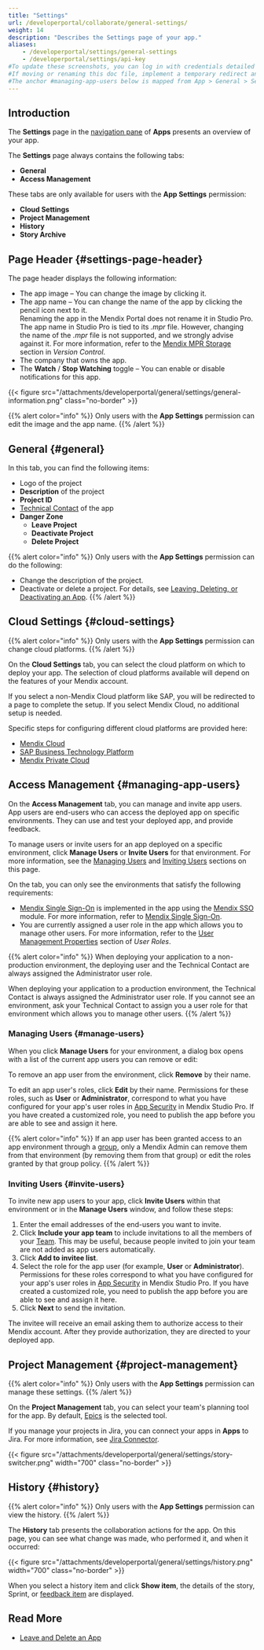```yaml
---
title: "Settings"
url: /developerportal/collaborate/general-settings/
weight: 14
description: "Describes the Settings page of your app."
aliases:
    - /developerportal/settings/general-settings
    - /developerportal/settings/api-key
#To update these screenshots, you can log in with credentials detailed in How to Update Screenshots Using Team Apps.
#If moving or renaming this doc file, implement a temporary redirect and let the respective team know they should update the URL in the product. See Mapping to Products for more details.
#The anchor #managing-app-users below is mapped from App > General > Settings > Manage App Users and the Mendix SSO module, so it should not be removed or changed.
---
```


## Introduction

The **Settings** page in the [navigation pane](/developerportal/#navigation-pane) of **Apps** presents an overview of your app.

The **Settings** page always contains the following tabs:

* **General**
* **Access Management**

These tabs are only available for users with the **App Settings** permission:

* **Cloud Settings**
* **Project Management**
* **History**
* **Story Archive**

## Page Header {#settings-page-header}

The page header displays the following information:

* The app image – You can change the image by clicking it.
* The app name – You can change the name of the app by clicking the pencil icon next to it.    
    Renaming the app in the Mendix Portal does not rename it in Studio Pro. The app name in Studio Pro is tied to its *.mpr* file. However, changing the name of the *.mpr* file is not supported, and we strongly advise against it. For more information, refer to the [Mendix MPR Storage](/refguide/version-control/#mpr-format) section in *Version Control*. 
* The company that owns the app.
* The **Watch** / **Stop Watching** toggle – You can enable or disable notifications for this app.

{{< figure src="/attachments/developerportal/general/settings/general-information.png"  class="no-border" >}}

{{% alert color="info" %}}
Only users with the **App Settings** permission can edit the image and the app name.
{{% /alert %}}

## General {#general}

In this tab, you can find the following items:

* Logo of the project
* **Description** of the project
* **Project ID**
* [Technical Contact](/developerportal/general/app-roles/#technical-contact) of the app
* **Danger Zone**
    * **Leave Project**
    * **Deactivate Project**
    * **Delete Project**

{{% alert color="info" %}}
Only users with the **App Settings** permission can do the following:

* Change the description of the project.
* Deactivate or delete a project. For details, see [Leaving, Deleting, or Deactivating an App](/developerportal/general/leave-delete-app/).
{{% /alert %}}

## Cloud Settings {#cloud-settings}

{{% alert color="info" %}}
Only users with the **App Settings** permission can change cloud platforms.
{{% /alert %}}

On the **Cloud Settings** tab, you can select the cloud platform on which to deploy your app. The selection of cloud platforms available will depend on the features of your Mendix account.

If you select a non-Mendix Cloud platform like SAP, you will be redirected to a page to complete the setup. If you select Mendix Cloud, no additional setup is needed.

Specific steps for configuring different cloud platforms are provided here:

* [Mendix Cloud](/developerportal/deploy/mendix-cloud-deploy/)
* [SAP Business Technology Platform](/developerportal/deploy/sap-cloud-platform/)
* [Mendix Private Cloud](/developerportal/deploy/private-cloud/)

## Access Management {#managing-app-users}

On the **Access Management** tab, you can manage and invite app users. App users are end-users who can access the deployed app on specific environments. They can use and test your deployed app, and provide feedback.

To manage users or invite users for an app deployed on a specific environment, click **Manage Users** or **Invite Users** for that environment. For more information, see the [Managing Users](#manage-users) and [Inviting Users](#invite-users) sections on this page.

On the tab, you can only see the environments that satisfy the following requirements:

* [Mendix Single Sign-On](/developerportal/deploy/mendix-sso/) is implemented in the app using the [Mendix SSO](/appstore/modules/mendix-sso/) module. For more information, refer to [Mendix Single Sign-On](/developerportal/deploy/mendix-sso/).
* You are currently assigned a user role in the app which allows you to manage other users. For more information, refer to the [User Management Properties](/refguide/user-roles/#user-management) section of *User Roles*.

{{% alert color="info" %}}
When deploying your application to a non-production environment, the deploying user and the Technical Contact are always assigned the Administrator user role.

When deploying your application to a production environment, the Technical Contact is always assigned the Administrator user role. If you cannot see an environment, ask your Technical Contact to assign you a user role for that environment which allows you to manage other users. 
{{% /alert %}}

### Managing Users {#manage-users}

When you click **Manage Users** for your environment, a dialog box opens with a list of the current app users you can remove or edit:

To remove an app user from the environment, click **Remove** by their name.

To edit an app user's roles, click **Edit** by their name. Permissions for these roles, such as **User** or **Administrator**, correspond to what you have configured for your app's user roles in [App Security](/refguide/app-security/#user-roles) in Mendix Studio Pro. If you have created a customized role, you need to publish the app before you are able to see and assign it here.

{{% alert color="info" %}}
If an app user has been granted access to an app environment through a [group](/control-center/groups/), only a Mendix Admin can remove them from that environment (by removing them from that group) or edit the roles granted by that group policy.
{{% /alert %}}

### Inviting Users {#invite-users}

To invite new app users to your app, click **Invite Users** within that environment or in the **Manage Users** window, and follow these steps:

1. Enter the email addresses of the end-users you want to invite.
2. Click **Include your app team** to include invitations to all the members of your [Team](/developerportal/general/team/). This may be useful, because people invited to join your team are not added as app users automatically.
3. Click **Add to invitee list**.
4. Select the role for the app user (for example, **User** or **Administrator**). Permissions for these roles correspond to what you have configured for your app's user roles in [App Security](/refguide/app-security/#user-roles) in Mendix Studio Pro. If you have created a customized role, you need to publish the app before you are able to see and assign it here.
5. Click **Next** to send the invitation.

The invitee will receive an email asking them to authorize access to their Mendix account. After they provide authorization, they are directed to your deployed app.

## Project Management {#project-management}

{{% alert color="info" %}}
Only users with the **App Settings** permission can manage these settings.
{{% /alert %}}

On the **Project Management** tab, you can select your team's planning tool for the app. By default, [Epics](/developerportal/project-management/epics/) is the selected tool.

If you manage your projects in Jira, you can connect your apps in **Apps** to Jira. For more information, see [Jira Connector](/developerportal/project-management/jira-connector/).

{{< figure src="/attachments/developerportal/general/settings/story-switcher.png" width="700"  class="no-border" >}}

## History {#history}

{{% alert color="info" %}}
Only users with the **App Settings** permission can view the history.
{{% /alert %}}

The **History** tab presents the collaboration actions for the app. On this page, you can see what change was made, who performed it, and when it occurred:

{{< figure src="/attachments/developerportal/general/settings/history.png"   width="700"  class="no-border" >}}

When you select a history item and click **Show item**, the details of the story, Sprint, or [feedback item](/developerportal/app-insights/feedback/) are displayed.

## Read More

* [Leave and Delete an App](/developerportal/general/leave-delete-app/)
